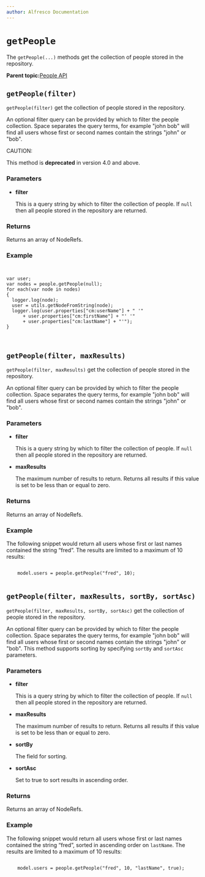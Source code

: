 ```yaml
---
author: Alfresco Documentation
---
```


# `getPeople`

The `getPeople(...)` methods get the collection of people stored in the repository.

**Parent topic:**[People API](../references/API-JS-People.md)

## `getPeople(filter)`

`getPeople(filter)` get the collection of people stored in the repository.

An optional filter query can be provided by which to filter the people collection. Space separates the query terms, for example "john bob" will find all users whose first or second names contain the strings "john" or "bob".

CAUTION:

This method is **deprecated** in version 4.0 and above.

### Parameters

-   **filter**

    This is a query string by which to filter the collection of people. If `null` then all people stored in the repository are returned.


### Returns

Returns an array of NodeRefs.

### Example

```

        
var user;
var nodes = people.getPeople(null);
for each(var node in nodes)
{ 
  logger.log(node); 
  user = utils.getNodeFromString(node); 
  logger.log(user.properties["cm:userName"] + " '" 
      + user.properties["cm:firstName"] + "' '" 
      + user.properties["cm:lastName"] + "'"); 
}         
        
      
```

## `getPeople(filter, maxResults)`

`getPeople(filter, maxResults)` get the collection of people stored in the repository.

An optional filter query can be provided by which to filter the people collection. Space separates the query terms, for example "john bob" will find all users whose first or second names contain the strings "john" or "bob".

### Parameters

-   **filter**

    This is a query string by which to filter the collection of people. If `null` then all people stored in the repository are returned.

-   **maxResults**

    The maximum number of results to return. Returns all results if this value is set to be less than or equal to zero.


### Returns

Returns an array of NodeRefs.

### Example

The following snippet would return all users whose first or last names contained the string “fred”. The results are limited to a maximum of 10 results:

```

    model.users = people.getPeople("fred", 10);    
        
```

## `getPeople(filter, maxResults, sortBy, sortAsc)`

`getPeople(filter, maxResults, sortBy, sortAsc)` get the collection of people stored in the repository.

An optional filter query can be provided by which to filter the people collection. Space separates the query terms, for example "john bob" will find all users whose first or second names contain the strings "john" or "bob". This method supports sorting by specifying `sortBy` and `sortAsc` parameters.

### Parameters

-   **filter**

    This is a query string by which to filter the collection of people. If `null` then all people stored in the repository are returned.

-   **maxResults**

    The maximum number of results to return. Returns all results if this value is set to be less than or equal to zero.

-   **sortBy**

    The field for sorting.

-   **sortAsc**

    Set to true to sort results in ascending order.


### Returns

Returns an array of NodeRefs.

### Example

The following snippet would return all users whose first or last names contained the string “fred”, sorted in ascending order on `lastName`. The results are limited to a maximum of 10 results:

```

    model.users = people.getPeople("fred", 10, "lastName", true);    
        
```

